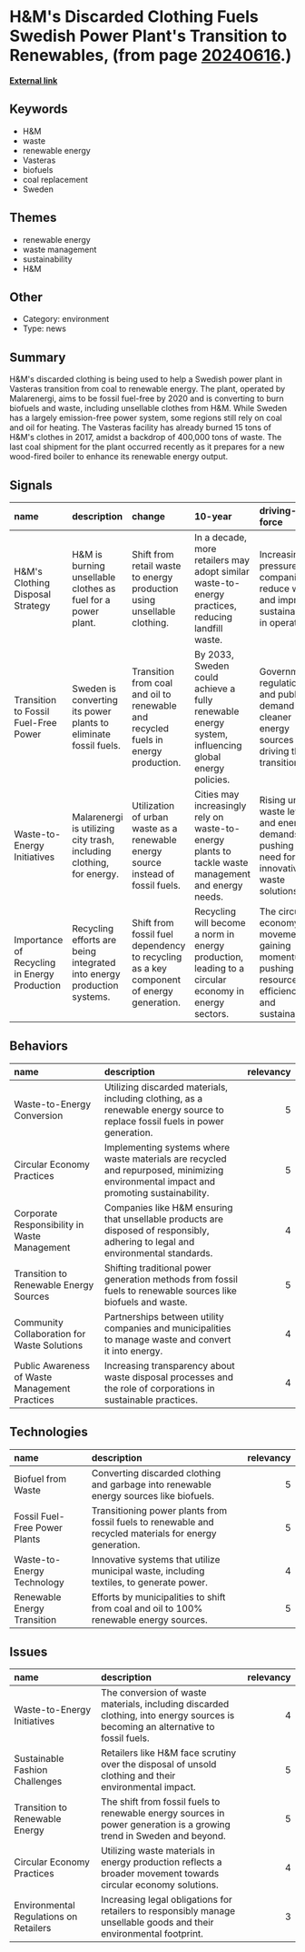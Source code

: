 # __H&M's Discarded Clothing Fuels Swedish Power Plant's Transition to Renewables__, (from page [20240616](https://kghosh.substack.com/p/20240616).)

__[External link](https://www.independent.co.uk/news/business/news/sweden-power-plant-h-m-coal-burn-vasteras-stockholm-oil-discarded-products-a8073346.html)__



## Keywords

* H&M
* waste
* renewable energy
* Vasteras
* biofuels
* coal replacement
* Sweden

## Themes

* renewable energy
* waste management
* sustainability
* H&M

## Other

* Category: environment
* Type: news

## Summary

H&M's discarded clothing is being used to help a Swedish power plant in Vasteras transition from coal to renewable energy. The plant, operated by Malarenergi, aims to be fossil fuel-free by 2020 and is converting to burn biofuels and waste, including unsellable clothes from H&M. While Sweden has a largely emission-free power system, some regions still rely on coal and oil for heating. The Vasteras facility has already burned 15 tons of H&M's clothes in 2017, amidst a backdrop of 400,000 tons of waste. The last coal shipment for the plant occurred recently as it prepares for a new wood-fired boiler to enhance its renewable energy output.

## Signals

| name                                         | description                                                            | change                                                                                  | 10-year                                                                                             | driving-force                                                                                          |   relevancy |
|:---------------------------------------------|:-----------------------------------------------------------------------|:----------------------------------------------------------------------------------------|:----------------------------------------------------------------------------------------------------|:-------------------------------------------------------------------------------------------------------|------------:|
| H&M's Clothing Disposal Strategy             | H&M is burning unsellable clothes as fuel for a power plant.           | Shift from retail waste to energy production using unsellable clothing.                 | In a decade, more retailers may adopt similar waste-to-energy practices, reducing landfill waste.   | Increasing pressure on companies to reduce waste and improve sustainability in operations.             |           4 |
| Transition to Fossil Fuel-Free Power         | Sweden is converting its power plants to eliminate fossil fuels.       | Transition from coal and oil to renewable and recycled fuels in energy production.      | By 2033, Sweden could achieve a fully renewable energy system, influencing global energy policies.  | Government regulations and public demand for cleaner energy sources are driving this transition.       |           5 |
| Waste-to-Energy Initiatives                  | Malarenergi is utilizing city trash, including clothing, for energy.   | Utilization of urban waste as a renewable energy source instead of fossil fuels.        | Cities may increasingly rely on waste-to-energy plants to tackle waste management and energy needs. | Rising urban waste levels and energy demands are pushing the need for innovative waste solutions.      |           4 |
| Importance of Recycling in Energy Production | Recycling efforts are being integrated into energy production systems. | Shift from fossil fuel dependency to recycling as a key component of energy generation. | Recycling will become a norm in energy production, leading to a circular economy in energy sectors. | The circular economy movement is gaining momentum, pushing for resource efficiency and sustainability. |           4 |

## Behaviors

| name                                           | description                                                                                                                           |   relevancy |
|:-----------------------------------------------|:--------------------------------------------------------------------------------------------------------------------------------------|------------:|
| Waste-to-Energy Conversion                     | Utilizing discarded materials, including clothing, as a renewable energy source to replace fossil fuels in power generation.          |           5 |
| Circular Economy Practices                     | Implementing systems where waste materials are recycled and repurposed, minimizing environmental impact and promoting sustainability. |           5 |
| Corporate Responsibility in Waste Management   | Companies like H&M ensuring that unsellable products are disposed of responsibly, adhering to legal and environmental standards.      |           4 |
| Transition to Renewable Energy Sources         | Shifting traditional power generation methods from fossil fuels to renewable sources like biofuels and waste.                         |           5 |
| Community Collaboration for Waste Solutions    | Partnerships between utility companies and municipalities to manage waste and convert it into energy.                                 |           4 |
| Public Awareness of Waste Management Practices | Increasing transparency about waste disposal processes and the role of corporations in sustainable practices.                         |           4 |

## Technologies

| name                          | description                                                                                             |   relevancy |
|:------------------------------|:--------------------------------------------------------------------------------------------------------|------------:|
| Biofuel from Waste            | Converting discarded clothing and garbage into renewable energy sources like biofuels.                  |           5 |
| Fossil Fuel-Free Power Plants | Transitioning power plants from fossil fuels to renewable and recycled materials for energy generation. |           5 |
| Waste-to-Energy Technology    | Innovative systems that utilize municipal waste, including textiles, to generate power.                 |           4 |
| Renewable Energy Transition   | Efforts by municipalities to shift from coal and oil to 100% renewable energy sources.                  |           5 |

## Issues

| name                                   | description                                                                                                                      |   relevancy |
|:---------------------------------------|:---------------------------------------------------------------------------------------------------------------------------------|------------:|
| Waste-to-Energy Initiatives            | The conversion of waste materials, including discarded clothing, into energy sources is becoming an alternative to fossil fuels. |           4 |
| Sustainable Fashion Challenges         | Retailers like H&M face scrutiny over the disposal of unsold clothing and their environmental impact.                            |           5 |
| Transition to Renewable Energy         | The shift from fossil fuels to renewable energy sources in power generation is a growing trend in Sweden and beyond.             |           5 |
| Circular Economy Practices             | Utilizing waste materials in energy production reflects a broader movement towards circular economy solutions.                   |           4 |
| Environmental Regulations on Retailers | Increasing legal obligations for retailers to responsibly manage unsellable goods and their environmental footprint.             |           3 |